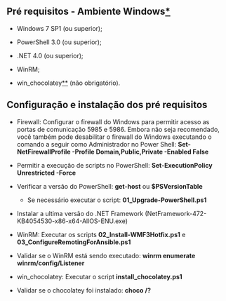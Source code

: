 ## Pré requisitos - Ambiente Windows[*](https://docs.ansible.com/ansible/latest/user_guide/windows_setup.html)
- Windows 7 SP1 (ou superior);

- PowerShell 3.0 (ou superior);

- .NET 4.0 (ou superior);

- WinRM;

- win_chocolatey[**](https://chocolatey.org/install) (não obrigatório).

## Configuração e instalação dos pré requisitos
- Firewall: Configurar o firewall do Windows para permitir acesso as portas de comunicação 5985 e 5986. Embora não seja recomendado, você também pode desabilitar o firewall do Windows executando o comando a seguir como Administrador no Power Shell: **Set-NetFirewallProfile -Profile Domain,Public,Private -Enabled False**

- Permitir a execução de scripts no PowerShell: **Set-ExecutionPolicy Unrestricted -Force**

- Verificar a versão do PowerShell: **get-host** ou **$PSVersionTable**
  - Se necessário executar o script: **01_Upgrade-PowerShell.ps1**

- Instalar a ultima versão do .NET Framework (NetFramework-472-KB4054530-x86-x64-AllOS-ENU.exe)

- WinRM: Executar os scripts **02_Install-WMF3Hotfix.ps1** e **03_ConfigureRemotingForAnsible.ps1**

- Validar se o WinRM está sendo executado: **winrm enumerate winrm/config/Listener**

- win_chocolatey: Executar o script **install_chocolatey.ps1**

- Validar se o chocolatey foi instalado: **choco /?**
